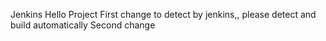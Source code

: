 Jenkins Hello Project
First change to detect by jenkins,, please detect and build automatically 
Second change
